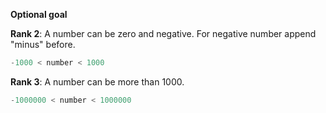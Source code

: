 **Optional goal**

**Rank 2**: A number can be zero and negative. For negative number append "minus" before.

```python
-1000 < number < 1000
```

**Rank 3**: A number can be more than 1000.

```python
-1000000 < number < 1000000
```
